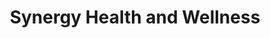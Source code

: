 ---
title: "Synergy Health and Wellness"
url: /mclean/synergy-health-and-wellness/
shop: massage
---